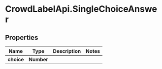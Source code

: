 # CrowdLabelApi.SingleChoiceAnswer

## Properties

Name | Type | Description | Notes
------------ | ------------- | ------------- | -------------
**choice** | **Number** |  | 


